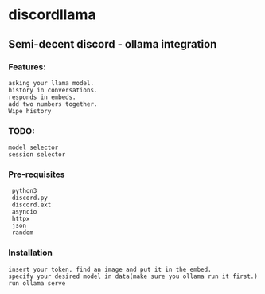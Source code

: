 # discordllama
## Semi-decent discord - ollama integration
### Features:
    asking your llama model.
    history in conversations.
    responds in embeds.
    add two numbers together.
    Wipe history
### TODO: 
    model selector
    session selector
### Pre-requisites
     python3
     discord.py
     discord.ext
     asyncio
     httpx
     json
     random
### Installation
    insert your token, find an image and put it in the embed.
    specify your desired model in data(make sure you ollama run it first.)
    run ollama serve
